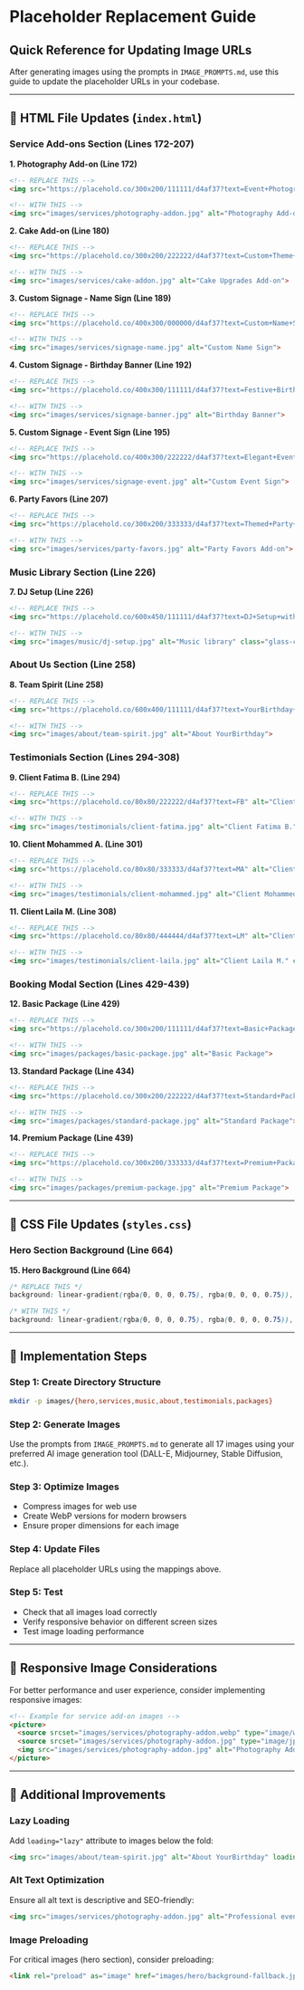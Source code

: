 # Placeholder Replacement Guide

## Quick Reference for Updating Image URLs

After generating images using the prompts in `IMAGE_PROMPTS.md`, use this guide to update the placeholder URLs in your codebase.

---

## 📄 HTML File Updates (`index.html`)

### Service Add-ons Section (Lines 172-207)

**1. Photography Add-on (Line 172)**
```html
<!-- REPLACE THIS -->
<img src="https://placehold.co/300x200/111111/d4af37?text=Event+Photography" alt="Photography Add-on">

<!-- WITH THIS -->
<img src="images/services/photography-addon.jpg" alt="Photography Add-on">
```

**2. Cake Add-on (Line 180)**
```html
<!-- REPLACE THIS -->
<img src="https://placehold.co/300x200/222222/d4af37?text=Custom+Theme+Cakes" alt="Cake Upgrades Add-on">

<!-- WITH THIS -->
<img src="images/services/cake-addon.jpg" alt="Cake Upgrades Add-on">
```

**3. Custom Signage - Name Sign (Line 189)**
```html
<!-- REPLACE THIS -->
<img src="https://placehold.co/400x300/000000/d4af37?text=Custom+Name+Sign" alt="Custom Name Sign">

<!-- WITH THIS -->
<img src="images/services/signage-name.jpg" alt="Custom Name Sign">
```

**4. Custom Signage - Birthday Banner (Line 192)**
```html
<!-- REPLACE THIS -->
<img src="https://placehold.co/400x300/111111/d4af37?text=Festive+Birthday+Banner" alt="Birthday Banner">

<!-- WITH THIS -->
<img src="images/services/signage-banner.jpg" alt="Birthday Banner">
```

**5. Custom Signage - Event Sign (Line 195)**
```html
<!-- REPLACE THIS -->
<img src="https://placehold.co/400x300/222222/d4af37?text=Elegant+Event+Sign" alt="Custom Event Sign">

<!-- WITH THIS -->
<img src="images/services/signage-event.jpg" alt="Custom Event Sign">
```

**6. Party Favors (Line 207)**
```html
<!-- REPLACE THIS -->
<img src="https://placehold.co/300x200/333333/d4af37?text=Themed+Party+Favors" alt="Party Favors Add-on">

<!-- WITH THIS -->
<img src="images/services/party-favors.jpg" alt="Party Favors Add-on">
```

### Music Library Section (Line 226)

**7. DJ Setup (Line 226)**
```html
<!-- REPLACE THIS -->
<img src="https://placehold.co/600x450/111111/d4af37?text=DJ+Setup+with+Party+Lights" alt="Music library" class="glass-card">

<!-- WITH THIS -->
<img src="images/music/dj-setup.jpg" alt="Music library" class="glass-card">
```

### About Us Section (Line 258)

**8. Team Spirit (Line 258)**
```html
<!-- REPLACE THIS -->
<img src="https://placehold.co/600x400/111111/d4af37?text=YourBirthday+Team+Spirit" alt="About YourBirthday">

<!-- WITH THIS -->
<img src="images/about/team-spirit.jpg" alt="About YourBirthday">
```

### Testimonials Section (Lines 294-308)

**9. Client Fatima B. (Line 294)**
```html
<!-- REPLACE THIS -->
<img src="https://placehold.co/80x80/222222/d4af37?text=FB" alt="Client Fatima B." class="client-image">

<!-- WITH THIS -->
<img src="images/testimonials/client-fatima.jpg" alt="Client Fatima B." class="client-image">
```

**10. Client Mohammed A. (Line 301)**
```html
<!-- REPLACE THIS -->
<img src="https://placehold.co/80x80/333333/d4af37?text=MA" alt="Client Mohammed A." class="client-image">

<!-- WITH THIS -->
<img src="images/testimonials/client-mohammed.jpg" alt="Client Mohammed A." class="client-image">
```

**11. Client Laila M. (Line 308)**
```html
<!-- REPLACE THIS -->
<img src="https://placehold.co/80x80/444444/d4af37?text=LM" alt="Client Laila M." class="client-image">

<!-- WITH THIS -->
<img src="images/testimonials/client-laila.jpg" alt="Client Laila M." class="client-image">
```

### Booking Modal Section (Lines 429-439)

**12. Basic Package (Line 429)**
```html
<!-- REPLACE THIS -->
<img src="https://placehold.co/300x200/111111/d4af37?text=Basic+Package+Visual" alt="Basic Package">

<!-- WITH THIS -->
<img src="images/packages/basic-package.jpg" alt="Basic Package">
```

**13. Standard Package (Line 434)**
```html
<!-- REPLACE THIS -->
<img src="https://placehold.co/300x200/222222/d4af37?text=Standard+Package+Visual" alt="Standard Package">

<!-- WITH THIS -->
<img src="images/packages/standard-package.jpg" alt="Standard Package">
```

**14. Premium Package (Line 439)**
```html
<!-- REPLACE THIS -->
<img src="https://placehold.co/300x200/333333/d4af37?text=Premium+Package+Visual" alt="Premium Package">

<!-- WITH THIS -->
<img src="images/packages/premium-package.jpg" alt="Premium Package">
```

---

## 🎨 CSS File Updates (`styles.css`)

### Hero Section Background (Line 664)

**15. Hero Background (Line 664)**
```css
/* REPLACE THIS */
background: linear-gradient(rgba(0, 0, 0, 0.75), rgba(0, 0, 0, 0.75)), url('https://placehold.co/1920x1080/000000/d4af37?text=Magical+Birthday+Celebration');

/* WITH THIS */
background: linear-gradient(rgba(0, 0, 0, 0.75), rgba(0, 0, 0, 0.75)), url('images/hero/background-fallback.jpg');
```

---

## 🚀 Implementation Steps

### Step 1: Create Directory Structure
```bash
mkdir -p images/{hero,services,music,about,testimonials,packages}
```

### Step 2: Generate Images
Use the prompts from `IMAGE_PROMPTS.md` to generate all 17 images using your preferred AI image generation tool (DALL-E, Midjourney, Stable Diffusion, etc.).

### Step 3: Optimize Images
- Compress images for web use
- Create WebP versions for modern browsers
- Ensure proper dimensions for each image

### Step 4: Update Files
Replace all placeholder URLs using the mappings above.

### Step 5: Test
- Check that all images load correctly
- Verify responsive behavior on different screen sizes
- Test image loading performance

---

## 📱 Responsive Image Considerations

For better performance and user experience, consider implementing responsive images:

```html
<!-- Example for service add-on images -->
<picture>
  <source srcset="images/services/photography-addon.webp" type="image/webp">
  <source srcset="images/services/photography-addon.jpg" type="image/jpeg">
  <img src="images/services/photography-addon.jpg" alt="Photography Add-on" loading="lazy">
</picture>
```

---

## 🔧 Additional Improvements

### Lazy Loading
Add `loading="lazy"` attribute to images below the fold:
```html
<img src="images/about/team-spirit.jpg" alt="About YourBirthday" loading="lazy">
```

### Alt Text Optimization
Ensure all alt text is descriptive and SEO-friendly:
```html
<img src="images/services/photography-addon.jpg" alt="Professional event photographer capturing luxury birthday party moments">
```

### Image Preloading
For critical images (hero section), consider preloading:
```html
<link rel="preload" as="image" href="images/hero/background-fallback.jpg">
``` 